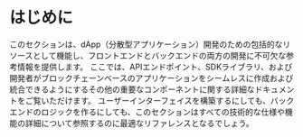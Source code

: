 # はじめに

このセクションは、dApp（分散型アプリケーション）開発のための包括的なリソースとして機能し、フロントエンドとバックエンドの両方の開発に不可欠な参考情報を提供します。 ここでは、APIエンドポイント、SDKライブラリ、および開発者がブロックチェーンベースのアプリケーションをシームレスに作成および統合できるようにするその他の重要なコンポーネントに関する詳細なドキュメントをご覧いただけます。 ユーザーインターフェイスを構築するにしても、バックエンドのロジックを作るにしても、このセクションはすべての技術的な仕様や機能の詳細について参照するのに最適なリファレンスとなるでしょう。
